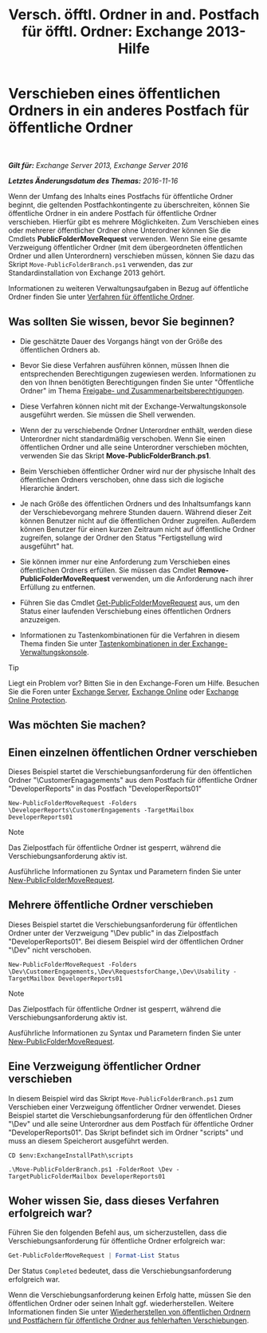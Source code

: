 ﻿---
title: 'Versch. öfftl. Ordner in and. Postfach für öfftl. Ordner: Exchange 2013-Hilfe'
TOCTitle: Verschieben eines öffentlichen Ordners in ein anderes Postfach für öffentliche Ordner
ms:assetid: b8744934-a3cb-443e-acce-a9a6ca5d88f6
ms:mtpsurl: https://technet.microsoft.com/de-de/library/JJ906435(v=EXCHG.150)
ms:contentKeyID: 51409334
ms.date: 04/24/2018
mtps_version: v=EXCHG.150
ms.translationtype: HT
---

# Verschieben eines öffentlichen Ordners in ein anderes Postfach für öffentliche Ordner

 

_**Gilt für:** Exchange Server 2013, Exchange Server 2016_

_**Letztes Änderungsdatum des Themas:** 2016-11-16_

Wenn der Umfang des Inhalts eines Postfachs für öffentliche Ordner beginnt, die geltenden Postfachkontingente zu überschreiten, können Sie öffentliche Ordner in ein andere Postfach für öffentliche Ordner verschieben. Hierfür gibt es mehrere Möglichkeiten. Zum Verschieben eines oder mehrerer öffentlicher Ordner ohne Unterordner können Sie die Cmdlets **PublicFolderMoveRequest** verwenden. Wenn Sie eine gesamte Verzweigung öffentlicher Ordner (mit dem übergeordneten öffentlichen Ordner und allen Unterordnern) verschieben müssen, können Sie dazu das Skript `Move-PublicFolderBranch.ps1` verwenden, das zur Standardinstallation von Exchange 2013 gehört.

Informationen zu weiteren Verwaltungsaufgaben in Bezug auf öffentliche Ordner finden Sie unter [Verfahren für öffentliche Ordner](public-folder-procedures-exchange-2013-help.md).

## Was sollten Sie wissen, bevor Sie beginnen?

  - Die geschätzte Dauer des Vorgangs hängt von der Größe des öffentlichen Ordners ab.

  - Bevor Sie diese Verfahren ausführen können, müssen Ihnen die entsprechenden Berechtigungen zugewiesen werden. Informationen zu den von Ihnen benötigten Berechtigungen finden Sie unter "Öffentliche Ordner" im Thema [Freigabe- und Zusammenarbeitsberechtigungen](sharing-and-collaboration-permissions-exchange-2013-help.md).

  - Diese Verfahren können nicht mit der Exchange-Verwaltungskonsole ausgeführt werden. Sie müssen die Shell verwenden.

  - Wenn der zu verschiebende Ordner Unterordner enthält, werden diese Unterordner nicht standardmäßig verschoben. Wenn Sie einen öffentlichen Ordner und alle seine Unterordner verschieben möchten, verwenden Sie das Skript **Move-PublicFolderBranch.ps1**.

  - Beim Verschieben öffentlicher Ordner wird nur der physische Inhalt des öffentlichen Ordners verschoben, ohne dass sich die logische Hierarchie ändert.

  - Je nach Größe des öffentlichen Ordners und des Inhaltsumfangs kann der Verschiebevorgang mehrere Stunden dauern. Während dieser Zeit können Benutzer nicht auf die öffentlichen Ordner zugreifen. Außerdem können Benutzer für einen kurzen Zeitraum nicht auf öffentliche Ordner zugreifen, solange der Ordner den Status "Fertigstellung wird ausgeführt" hat.

  - Sie können immer nur eine Anforderung zum Verschieben eines öffentlichen Ordners erfüllen. Sie müssen das Cmdlet **Remove-PublicFolderMoveRequest** verwenden, um die Anforderung nach ihrer Erfüllung zu entfernen.

  - Führen Sie das Cmdlet [Get-PublicFolderMoveRequest](https://technet.microsoft.com/de-de/library/jj878076\(v=exchg.150\)) aus, um den Status einer laufenden Verschiebung eines öffentlichen Ordners anzuzeigen.

  - Informationen zu Tastenkombinationen für die Verfahren in diesem Thema finden Sie unter [Tastenkombinationen in der Exchange-Verwaltungskonsole](keyboard-shortcuts-in-the-exchange-admin-center-exchange-online-protection-help.md).


> [!TIP]
> Liegt ein Problem vor? Bitten Sie in den Exchange-Foren um Hilfe. Besuchen Sie die Foren unter <A href="https://go.microsoft.com/fwlink/p/?linkid=60612">Exchange Server</A>, <A href="https://go.microsoft.com/fwlink/p/?linkid=267542">Exchange Online</A> oder <A href="https://go.microsoft.com/fwlink/p/?linkid=285351">Exchange Online Protection</A>.



## Was möchten Sie machen?

## Einen einzelnen öffentlichen Ordner verschieben

Dieses Beispiel startet die Verschiebungsanforderung für den öffentlichen Ordner "\\CustomerEnagagements" aus dem Postfach für öffentliche Ordner "DeveloperReports" in das Postfach "DeveloperReports01"

    New-PublicFolderMoveRequest -Folders \DeveloperReports\CustomerEngagements -TargetMailbox DeveloperReports01


> [!NOTE]
> Das Zielpostfach für öffentliche Ordner ist gesperrt, während die Verschiebungsanforderung aktiv ist.



Ausführliche Informationen zu Syntax und Parametern finden Sie unter [New-PublicFolderMoveRequest](https://technet.microsoft.com/de-de/library/jj878081\(v=exchg.150\)).

## Mehrere öffentliche Ordner verschieben

Dieses Beispiel startet die Verschiebungsanforderung für öffentlichen Ordner unter der Verzweigung "\\Dev public" in das Zielpostfach "DeveloperReports01". Bei diesem Beispiel wird der öffentlichen Ordner "\\Dev" nicht verschoben.

    New-PublicFolderMoveRequest -Folders \Dev\CustomerEngagements,\Dev\RequestsforChange,\Dev\Usability -TargetMailbox DeveloperReports01


> [!NOTE]
> Das Zielpostfach für öffentliche Ordner ist gesperrt, während die Verschiebungsanforderung aktiv ist.



Ausführliche Informationen zu Syntax und Parametern finden Sie unter [New-PublicFolderMoveRequest](https://technet.microsoft.com/de-de/library/jj878081\(v=exchg.150\)).

## Eine Verzweigung öffentlicher Ordner verschieben

In diesem Beispiel wird das Skript `Move-PublicFolderBranch.ps1` zum Verschieben einer Verzweigung öffentlicher Ordner verwendet. Dieses Beispiel startet die Verschiebungsanforderung für den öffentlichen Ordner "\\Dev" und alle seine Unterordner aus dem Postfach für öffentliche Ordner "DeveloperReports01". Das Skript befindet sich im Ordner "scripts" und muss an diesem Speicherort ausgeführt werden.

    CD $env:ExchangeInstallPath\scripts
    
    .\Move-PublicFolderBranch.ps1 -FolderRoot \Dev -TargetPublicFolderMailbox DeveloperReports01

## Woher wissen Sie, dass dieses Verfahren erfolgreich war?

Führen Sie den folgenden Befehl aus, um sicherzustellen, dass die Verschiebungsanforderung für öffentliche Ordner erfolgreich war:

```powershell
Get-PublicFolderMoveRequest | Format-List Status
```

Der Status `Completed` bedeutet, dass die Verschiebungsanforderung erfolgreich war.

Wenn die Verschiebungsanforderung keinen Erfolg hatte, müssen Sie den öffentlichen Ordner oder seinen Inhalt ggf. wiederherstellen. Weitere Informationen finden Sie unter [Wiederherstellen von öffentlichen Ordnern und Postfächern für öffentliche Ordner aus fehlerhaften Verschiebungen](restore-public-folders-and-public-folder-mailboxes-from-failed-moves-exchange-2013-help.md).

